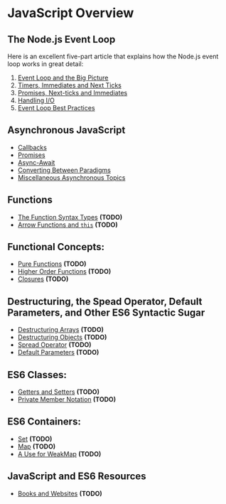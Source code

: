# JavaScript Overview

## The Node.js Event Loop
Here is an excellent five-part article that explains how the Node.js event loop works in great detail:

1. [Event Loop and the Big Picture](https://jsblog.insiderattack.net/event-loop-and-the-big-picture-nodejs-event-loop-part-1-1cb67a182810)
2. [Timers, Immediates and Next Ticks](https://jsblog.insiderattack.net/timers-immediates-and-process-nexttick-nodejs-event-loop-part-2-2c53fd511bb3)
3. [Promises, Next-ticks and Immediates](https://jsblog.insiderattack.net/promises-next-ticks-and-immediates-nodejs-event-loop-part-3-9226cbe7a6aa)
4. [Handling I/O](https://jsblog.insiderattack.net/handling-io-nodejs-event-loop-part-4-418062f917d1)
5. [Event Loop Best Practices](https://jsblog.insiderattack.net/event-loop-best-practices-nodejs-event-loop-part-5-e29b2b50bfe2)

## Asynchronous JavaScript
- [Callbacks](./asynchronous/callbacks.md)
- [Promises](./asynchronous/promises.md)
- [Async-Await](./asynchronous/async-await.md)
- [Converting Between Paradigms](./asynchronous/converting-between-paradigms.md)
- [Miscellaneous Asynchronous Topics](./asynchronous/miscellaneous.md)

## Functions
- [The Function Syntax Types](./functions/syntax.md) **(TODO)**
- [Arrow Functions and `this`](./functions/arrow-functions.md) **(TODO)**

## Functional Concepts:
- [Pure Functions](./fp-concepts/pure-functions.md) **(TODO)**
- [Higher Order Functions](./fp-concepts/higher-order.md) **(TODO)**
- [Closures](./fp-concepts/closures.md) **(TODO)**

## Destructuring, the Spead Operator, Default Parameters, and Other ES6 Syntactic Sugar
- [Destructuring Arrays](./sugar/destructuring-arrays.md) **(TODO)**
- [Destructuring Objects](./sugar/destructuring-objects.md) **(TODO)**
- [Spread Operator](./sugar/spread-operator.md) **(TODO)**
- [Default Parameters](./sugar/default-parameters.md) **(TODO)**

## ES6 Classes:
- [Getters and Setters](./classes/getters-setters.md) **(TODO)**
- [Private Member Notation](./classes/private-members.md) **(TODO)**

## ES6 Containers:
- [Set](./containers/set.md) **(TODO)**
- [Map](./containers/map.md) **(TODO)**
- [A Use for WeakMap](./containers/weakmap.md) **(TODO)**

## JavaScript and ES6 Resources
- [Books and Websites](./resources/resources.md) **(TODO)**